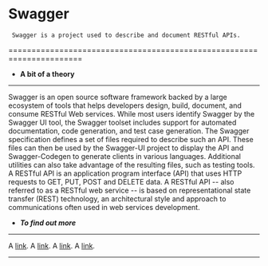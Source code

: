 # Swagger

     Swagger is a project used to describe and document RESTful APIs.
======================================================================
- **A bit of a theory**
-----------------------
Swagger is an open source software framework backed by a large ecosystem of tools that helps developers design,
build, document, and consume RESTful Web services. While most users identify Swagger by the Swagger UI tool,
the Swagger toolset includes support for automated documentation, code generation, and test case generation.
The Swagger specification defines a set of files required to describe such an API.
These files can then be used by the Swagger-UI project to display the API and Swagger-Codegen to generate
clients in various languages.
Additional utilities can also take advantage of the resulting files, such as testing tools.
A RESTful API is an application program interface (API) that uses HTTP requests to GET, PUT, POST and DELETE data.
A RESTful API -- also referred to as a RESTful web service -- is based on representational state transfer (REST)
technology, an architectural style and approach to communications often used in web services development.

- ***To find out more***
---------------------------

A [link](https://github.com/OAI/OpenAPI-Specification/blob/master/versions/2.0.md).
A [link](https://swagger.io/getting-started/).
A [link](https://www.youtube.com/watch?v=xggucT_xl5U).
A [link](https://http://editor.swagger.io/).

------------